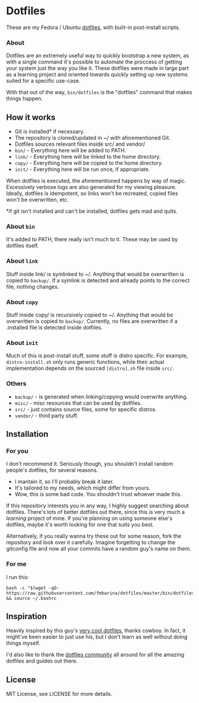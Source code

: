 # Dotfiles

These are my Fedora / Ubuntu [dotfiles](https://dotfiles.github.io), with built-in post-install scripts.

### About

Dotfiles are an extremely useful way to quickly bootstrap a new system, as with a single command it's possible to automate the proccess of getting your system just the way you like it. These dotfiles were made in large part as a learning project and oriented towards quickly setting up new systems suited for a specific use-case. 

With that out of the way, `bin/dotfiles` is the "dotfiles" command that makes things happen.

## How it works

- Git is installed* if necessary.
- The repository is cloned/updated in ~/ with aforementioned Git.
- Dotfiles sources relevant files inside src/ and vendor/
- `bin/` - Everything here will be added to PATH.
- `link/` - Everything here will be linked to the home directory.
- `copy/` - Everything here will be copied to the home directory.
- `init/` - Everything here will be run once, if appropriate.

When dotfiles is executed, the aforementioned happens by way of magic. Excessively verbose logs are also generated for my viewing pleasure. Ideally, dotfiles is idempotent, so links won't be recreated, copied files won't be overwritten, etc.

*if git isn't installed and can't be installed, dotfiles gets mad and quits.

### About `bin`

It's added to PATH, there really isn't much to it. These may be used by dotfiles itself.

### About `link`

Stuff inside link/ is symlinked to ~/. Anything that would be overwritten is copied to `backup/`. If a symlink is detected and already points to the correct file, nothing changes.

### About `copy`

Stuff inside copy/ is recursively copied to ~/. Anything that would be overwritten is copied to `backup/`. Currently, no files are overwritten if a .installed file is detected inside dotfiles.

### About `init`

Much of this is post-install stuff, some stuff is distro specific. For example, `distro-install.sh` only runs generic functions, while their actual implementation depends on the sourced `[distro].sh` file inside `src/`.

### Others

- `backup/` - is generated when linking/copying would overwrite anything.
- `misc/` - misc resources that can be used by dotfiles.
- `src/` - just contains source files, some for specific distros.
- `vendor/` - third party stuff.

## Installation

### For you

I don't recommend it. Seriously though, you shouldn't install random people's dotfiles, for several reasons.
- I mantain it, so I'll probably break it later.
- It's tailored to my needs, which might differ from yours.
- Wow, this is some bad code. You shouldn't trust whoever made this.

If this repository interests you in any way, I highly suggest searching about dotfiles. There's lots of better dotfiles out there, since this is very much a *learning* project of mine. If you're planning on using someone else's dotfiles, maybe it's worth looking for one that suits you best. 

Alternatively, if you really wanna try these out for some reason, fork the repository and look over it carefully. Imagine forgetting to change the gitconfig file and now all your commits have a random guy's name on them. 

### For me

I run this:
```
bash -c "$(wget -qO- https://raw.githubusercontent.com/fmbarina/dotfiles/master/bin/dotfiles)" && source ~/.bashrc
```

## Inspiration

Heavily inspired by this guy's [very cool dotfiles](https://github.com/cowboy/dotfiles), thanks cowboy. In fact, it might've been easier to just use his, but I don't learn as well without doing things myself.

I'd also like to thank the [dotfiles community](https://dotfiles.github.io) all around for all the amazing dotfiles and guides out there.

## License

MIT License, see LICENSE for more details.
